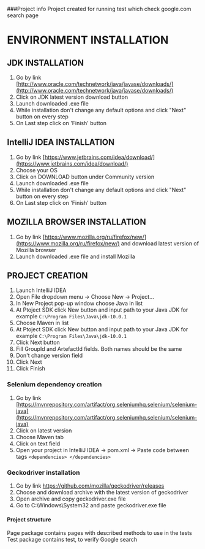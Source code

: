 ###Project info
Project created for running  test which check google.com search page
# ENVIRONMENT INSTALLATION
## JDK INSTALLATION
1. Go by link [http://www.oracle.com/technetwork/java/javase/downloads/](http://www.oracle.com/technetwork/java/javase/downloads/)
2. Click on JDK latest version download button
3. Launch downloaded .exe file
4. While installation don't change any default options and click "Next" button on every step
5. On Last step click on 'Finish' button

## IntelliJ IDEA INSTALLATION
1. Go by link [https://www.jetbrains.com/idea/download/](https://www.jetbrains.com/idea/download/)
2. Choose your OS
3. Click on DOWNLOAD button under Community version
4. Launch downloaded .exe file
5. While installation don't change any default options and click "Next" button on every step
6. On Last step click on 'Finish' button


## MOZILLA BROWSER INSTALLATION
1. Go by link [https://www.mozilla.org/ru/firefox/new/](https://www.mozilla.org/ru/firefox/new/) and download latest version of Mozilla browser
2. Launch downloaded .exe file and install Mozilla

## PROJECT CREATION
1. Launch IntelliJ IDEA
2. Open File dropdown menu -> Choose New -> Project...
3. In New Project pop-up window choose Java in list
4. At Ptoject SDK click New button and input path to your Java JDK for example `C:\Program Files\Java\jdk-10.0.1`
5. Choose Maven in list
6. At Ptoject SDK click New button and input path to your Java JDK for example `C:\Program Files\Java\jdk-10.0.1`
7. Click Next button
8. Fill GroupId and ArtefactId fields. Both names should be the same
9. Don't change version field
10. Click Next
11. Click Finish

### Selenium dependency creation
1. Go by link [https://mvnrepository.com/artifact/org.seleniumhq.selenium/selenium-java](https://mvnrepository.com/artifact/org.seleniumhq.selenium/selenium-java)
2. Click on latest version
3. Choose Maven tab
4. Click on text field
5. Open your project in IntelliJ IDEA -> pom.xml -> Paste code between tags `<dependencies> </dependencies>`

### Geckodriver installation
1. Go by link https://github.com/mozilla/geckodriver/releases
2. Choose and download archive with the latest version of geckodriver
3. Open archive and copy geckodriver.exe file
4. Go to C:\Windows\System32 and paste geckodriver.exe file

#### Project structure
Page package contains pages with described methods to use in the tests
Test package contains test, to verify Google search